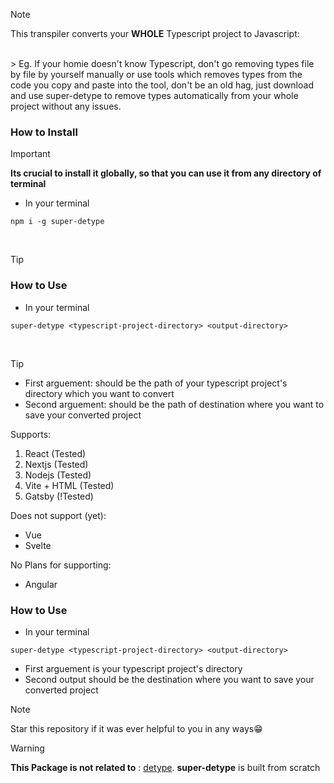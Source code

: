 
> [!NOTE]
> This transpiler converts your **WHOLE** Typescript project to Javascript:
<br/>
> Eg. If your homie doesn't know Typescript, don't go removing types file by file by yourself manually or use tools which removes types from the code you copy and paste into the tool, don't be an old hag, just download and use super-detype to remove types automatically from your whole project without any issues. 


### How to Install

> [!IMPORTANT]
> **Its crucial to install it globally, so that you can use it from any directory of terminal** 

* In your terminal
```
npm i -g super-detype
```
<br/>

> [!TIP]
### How to Use
* In your terminal

```
super-detype <typescript-project-directory> <output-directory>
```
<br/>

> [!TIP]
* First arguement: should be the path of your typescript project's directory which you want to convert
* Second arguement: should be the path of destination where you want to save your converted project


Supports: 
1. React (Tested)
2. Nextjs (Tested)
3. Nodejs (Tested)
4. Vite + HTML (Tested)
5. Gatsby (!Tested)

Does not support (yet):
* Vue
* Svelte

No Plans for supporting: 
* Angular

### How to Use
* In your terminal

```
super-detype <typescript-project-directory> <output-directory>
```

* First arguement is your typescript project's directory
* Second output should be the destination where you want to save your converted project

> [!NOTE]
> Star this repository if it was ever helpful to you in any ways😁

> [!WARNING]
> **This Package is not related to** : [detype](https://www.npmjs.com/package/detype). 
> **super-detype** is built from scratch


